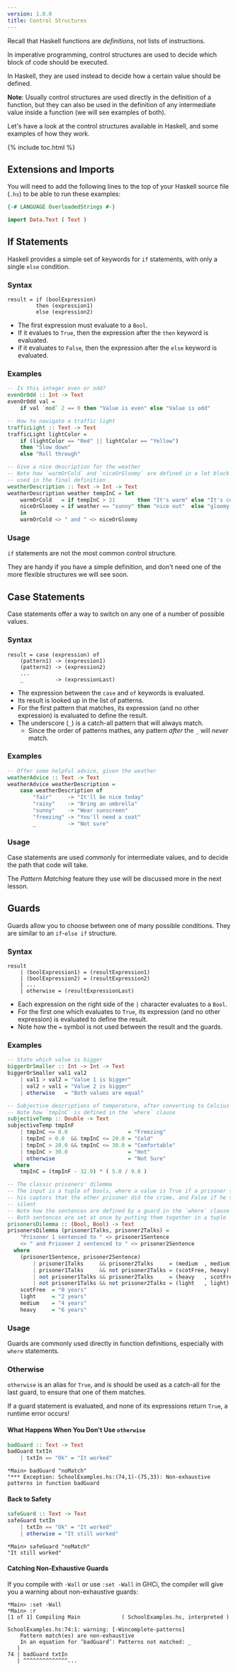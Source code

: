 ```yaml
---
version: 1.0.0
title: Control Structures
---
```


Recall that Haskell functions are *definitions*, not lists of instructions.

In imperative programming, control structures are used to decide which block of
code should be executed.

In Haskell, they are used instead to decide how a certain value should be
defined.

__Note__: Usually control structures are used directly in the definition of a 
function, but they can also be used in the definition of any intermediate
value inside a function (we will see examples of both).

Let's have a look at the control structures available in Haskell, and some
examples of how they work.

{% include toc.html %}

## Extensions and Imports

You will need to add the following lines to the top of your Haskell source 
file (`.hs`) to be able to run these examples:

```haskell
{-# LANGUAGE OverloadedStrings #-}

import Data.Text ( Text )
```

## If Statements

Haskell provides a simple set of keywords for `if` statements, with only a 
single `else` condition.

### Syntax

```
result = if (boolExpression) 
         then (expression1)
         else (expression2)
```

- The first expression must evaluate to a `Bool`.
- If it evalues to `True`, then the expression after the `then` keyword is 
  evaluated.
- if it evaluates to `False`, then the expression after the `else` keyword is
  evaluated.

### Examples

```haskell
-- Is this integer even or odd?
evenOrOdd :: Int -> Text
evenOrOdd val = 
    if val `mod` 2 == 0 then "Value is even" else "Value is odd"

-- How to navigate a traffic light
trafficLight :: Text -> Text
trafficLight lightColor = 
    if (lightColor == "Red" || lightColor == "Yellow")
    then "Slow down"
    else "Roll through"

-- Give a nice description for the weather
-- Note how `warmOrCold` and `niceOrGloomy` are defined in a let block then 
-- used in the final definition
weatherDescription :: Text -> Int -> Text
weatherDescription weather tempInC = let
    warmOrCold   = if tempInC > 21       then "It's warm" else "It's cold"
    niceOrGloomy = if weather == "sunny" then "nice out"  else "gloomy out"
    in
    warmOrCold <> " and " <> niceOrGloomy
```

### Usage

`if` statements are not the most common control structure.

They are handy if you have a simple definition, and don't need one of the more
flexible structures we will see soon.

## Case Statements

Case statements offer a way to switch on any one of a number of possible values.

### Syntax

```
result = case (expression) of
    (pattern1) -> (expression1) 
    (pattern2) -> (expression2)
    ...
    _          -> (expressionLast)
```

- The expression between the `case` and `of` keywords is evaluated.
- Its result is looked up in the list of patterns.
- For the first pattern that matches, its expression (and no other expression) 
  is evaluated to define the result.
- The underscore (`_`) is a catch-all pattern that will always match.
  - Since the order of patterns mathes, any pattern *after* the `_` will *never*
    match.

### Examples

```haskell
-- Offer some helpful advice, given the weather
weatherAdvice :: Text -> Text
weatherAdvice weatherDescription = 
    case weatherDescription of
        "fair"     -> "It'll be nice today"
        "rainy"    -> "Bring an umbrella"
        "sunny"    -> "Wear sunscreen"
        "freezing" -> "You'll need a coat"
        _          -> "Not sure"
```

### Usage

Case statements are used commonly for intermediate values, and to decide the path
that code will take.

The *Pattern Matching* feature they use will be discussed more in the next
lesson.

## Guards

Guards allow you to choose between one of many possible conditions. They are
similar to an `if`-`else if` structure.

### Syntax

```
result
    | (boolExpression1) = (resultExpression1)
    | (boolExpression2) = (resultExpression2)
    | ...
    | otherwise = (resultExpressionLast)
```

- Each expression on the right side of the `|` character evaluates to a `Bool`.
- For the first one which evaluates to `True`, its expression (and no other
  expression) is evaluated to define the result.
- Note how the `=` symbol is not used between the result and the guards.

### Examples

```haskell
-- State which value is bigger
biggerOrSmaller :: Int -> Int -> Text
biggerOrSmaller val1 val2
    | val1 > val2 = "Value 1 is bigger"
    | val2 > val1 = "Value 2 is bigger"
    | otherwise   = "Both values are equal"

-- Subjective descriptions of temperature, after converting to Celcius
-- Note how `tmpInC` is defined in the `where` clause
subjectiveTemp :: Double -> Text
subjectiveTemp tmpInF
    | tmpInC <= 0.0                   = "Freezing"
    | tmpInC > 0.0  && tmpInC <= 20.0 = "Cold"
    | tmpInC > 20.0 && tmpInC <= 30.0 = "Comfortable"
    | tmpInC > 30.0                   = "Hot"
    | otherwise                       = "Not Sure"
  where
    tmpInC = (tmpInF - 32.0) * ( 5.0 / 9.0 )

-- The classic prisoners' dilemma
-- The input is a tuple of bools, where a value is True if a prisoner tells 
-- his captors that the other prisoner did the crime, and False if he stays 
-- silent
-- Note how the sentences are defined by a guard in the `where` clause 
-- Both sentences are set at once by putting them together in a tuple
prisonersDilemma :: (Bool, Bool) -> Text
prisonersDilemma (prisoner1Talks, prisoner2Talks) =
    "Prisoner 1 sentenced to " <> prisoner1Sentence 
    <> " and Prisoner 2 sentenced to " <> prisoner2Sentence
  where
    (prisoner1Sentence, prisoner2Sentence)
        | prisoner1Talks     && prisoner2Talks     = (medium  , medium)
        | prisoner1Talks     && not prisoner2Talks = (scotFree, heavy)
        | not prisoner1Talks && prisoner2Talks     = (heavy   , scotFree)
        | not prisoner1Talks && not prisoner2Talks = (light   , light)
    scotFree  = "0 years"
    light     = "2 years"
    medium    = "4 years"
    heavy     = "6 years"
```

### Usage

Guards are commonly used directly in function definitions, especially with
`where` statements.

### Otherwise

`otherwise` is an alias for `True`, and is should be used as a catch-all for the
last guard, to ensure that one of them matches.

If a guard statement is evaluated, and none of its expressions return `True`, a
runtime error occurs!

#### What Happens When You Don't Use `otherwise`

```haskell
badGuard :: Text -> Text
badGuard txtIn
    | txtIn == "Ok" = "It worked"
```

```console?lang=haskell&prompt=ghci>,ghci|
*Main> badGuard "noMatch"
"*** Exception: SchoolExamples.hs:(74,1)-(75,33): Non-exhaustive patterns in function badGuard
```

#### Back to Safety

```haskell
safeGuard :: Text -> Text
safeGuard txtIn
    | txtIn == "Ok" = "It worked"
    | otherwise = "It still worked"
```

```console?lang=haskell&prompt=ghci>,ghci|
*Main> safeGuard "noMatch"
"It still worked"
```

#### Catching Non-Exhaustive Guards

If you compile with `-Wall` or use `:set -Wall` in GHCi, the compiler will give
you a warning about non-exhaustive guards:

```console?lang=haskell&prompt=ghci>,ghci|
*Main> :set -Wall
*Main> :r
[1 of 1] Compiling Main             ( SchoolExamples.hs, interpreted )

SchoolExamples.hs:74:1: warning: [-Wincomplete-patterns]
    Pattern match(es) are non-exhaustive
    In an equation for ‘badGuard’: Patterns not matched: _
   |
74 | badGuard txtIn
   | ^^^^^^^^^^^^^^...
```
